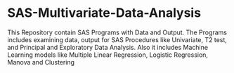 # SAS-Multivariate-Data-Analysis
This Repository contain SAS Programs with Data and Output. The Programs includes examining data, output for SAS Procedures like Univariate, T2 test, and Principal and Exploratory Data Analysis. Also it includes Machine Learning models like Multiple Linear Regression, Logistic Regression, Manova and Clustering
